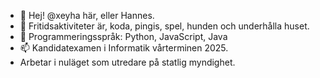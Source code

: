 - 👋 Hej! @xeyha här, eller Hannes.
- 👀 Fritidsaktiviteter är, koda, pingis, spel, hunden och underhålla huset.
- 🌱 Programmeringsspråk: Python, JavaScript, Java
- 📫 Kandidatexamen i Informatik vårterminen 2025.
- Arbetar i nuläget som utredare på statlig myndighet. 
  


<!---
xeyha/xeyha is a ✨ special ✨ repository because its `README.md` (this file) appears on your GitHub profile.
You can click the Preview link to take a look at your changes.
--->
